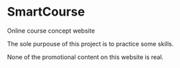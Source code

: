 # SmartCourse
Online course concept website

The sole purpouse of this project is to practice some skills. 

None of the promotional content on this website is real.

